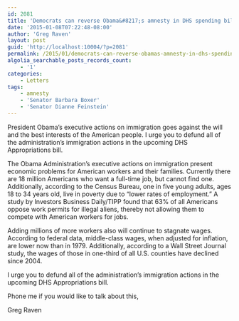 ```yaml
---
id: 2081
title: 'Democrats can reverse Obama&#8217;s amnesty in DHS spending bill'
date: '2015-01-08T07:22:48-08:00'
author: 'Greg Raven'
layout: post
guid: 'http://localhost:10004/?p=2081'
permalink: /2015/01/democrats-can-reverse-obamas-amnesty-in-dhs-spending-bill/
algolia_searchable_posts_records_count:
    - '1'
categories:
    - Letters
tags:
    - amnesty
    - 'Senator Barbara Boxer'
    - 'Senator Dianne Feinstein'
---
```


President Obama’s executive actions on immigration goes against the will and the best interests of the American people. I urge you to defund all of the administration’s immigration actions in the upcoming DHS Appropriations bill.

The Obama Administration’s executive actions on immigration present economic problems for American workers and their families. Currently there are 18 million Americans who want a full-time job, but cannot find one. Additionally, according to the Census Bureau, one in five young adults, ages 18 to 34 years old, live in poverty due to “lower rates of employment.” A study by Investors Business Daily/TIPP found that 63% of all Americans oppose work permits for illegal aliens, thereby not allowing them to compete with American workers for jobs.

Adding millions of more workers also will continue to stagnate wages. According to federal data, middle-class wages, when adjusted for inflation, are lower now than in 1979. Additionally, according to a Wall Street Journal study, the wages of those in one-third of all U.S. counties have declined since 2004.

I urge you to defund all of the administration’s immigration actions in the upcoming DHS Appropriations bill.

Phone me if you would like to talk about this,

Greg Raven
